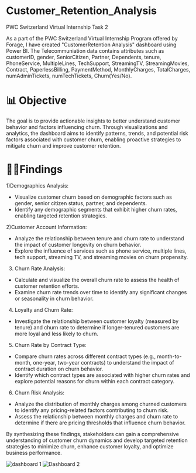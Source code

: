 # Customer_Retention_Analysis

PWC Switzerland Virtual Internship Task 2

As a part of the PWC Switzerland Virtual Internship Program offered by Forage, I have created "CustomerRetention Analysis" dashboard using Power BI. The Telecommuniation data contains attributes such as customerID, gender, SeniorCitizen, Partner, Dependents, tenure, PhoneService, MultipleLines, TechSupport, StreamingTV, StreamingMovies, Contract, PaperlessBilling, PaymentMethod, MonthlyCharges, TotalCharges, numAdminTickets, numTechTickets, Churn(Yes/No).

# 📊 Objective

The goal is to provide actionable insights to better understand customer behavior and factors influencing churn. Through visualizations and analytics, the dashboard aims to identify patterns, trends, and potential risk factors associated with customer churn, enabling proactive strategies to mitigate churn and improve customer retention.

# 👩‍🏭Findings

1)Demographics Analysis:

 * Visualize customer churn based on demographic factors such as gender, senior citizen status, partner, and dependents.
 * Identify any demographic segments that exhibit higher churn rates, enabling targeted retention strategies.

2)Customer Account Information:

 * Analyze the relationship between tenure and churn rate to understand the impact of customer longevity on churn behavior.
 * Explore the influence of services such as phone service, multiple lines, tech support, streaming TV, and streaming movies on churn propensity.

3) Churn Rate Analysis:

* Calculate and visualize the overall churn rate to assess the health of customer retention efforts.
* Examine churn rate trends over time to identify any significant changes or seasonality in churn behavior.

4) Loyalty and Churn Rate:

* Investigate the relationship between customer loyalty (measured by tenure) and churn rate to determine if longer-tenured customers are more loyal and less likely to churn.

5) Churn Rate by Contract Type:

* Compare churn rates across different contract types (e.g., month-to-month, one-year, two-year contracts) to understand the impact of contract duration on churn behavior.
* Identify which contract types are associated with higher churn rates and explore potential reasons for churn within each contract category.

6) Churn Risk Analysis:

* Analyze the distribution of monthly charges among churned customers to identify any pricing-related factors contributing to churn risk.
* Assess the relationship between monthly charges and churn rate to determine if there are pricing thresholds that influence churn behavior.

  
By synthesizing these findings, stakeholders can gain a comprehensive understanding of customer churn dynamics and develop targeted retention strategies to minimize churn, enhance customer loyalty, and optimize business performance.


![dashboard 1](https://github.com/Rupali4sr/Customer_Retention_Analysis/assets/143262390/3d3e64af-544d-4eca-9ace-c1d0f367a084) 
![Dashboard 2](https://github.com/Rupali4sr/Customer_Retention_Analysis/assets/143262390/b4ad08b8-8551-4378-983b-2dbb13056120)

